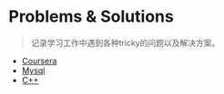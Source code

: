 # Problems & Solutions
> 记录学习工作中遇到各种tricky的问题以及解决方案。

* [Coursera](/ask/coursera.md)
* [Mysql](/ask/mysql.md)
* [C++](/ask/C++.md)
